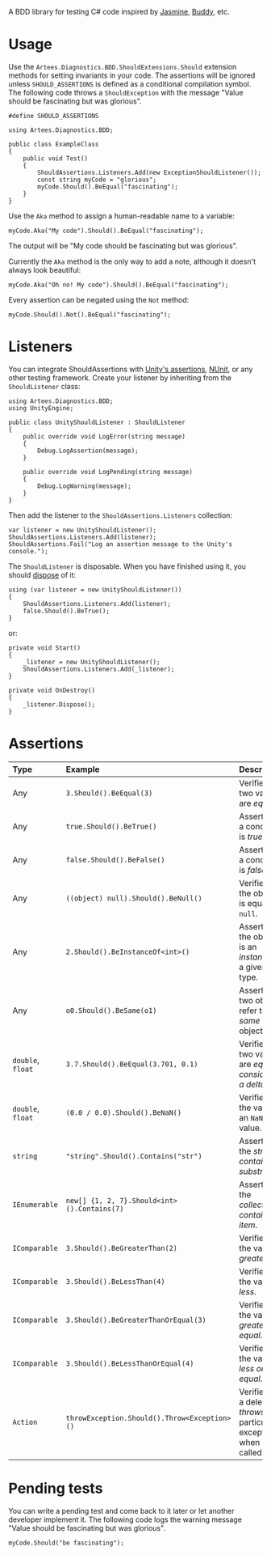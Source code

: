A BDD library for testing C# code inspired by
[Jasmine](https://jasmine.github.io/),
[Buddy](https://github.com/ciscoheat/buddy), etc.

# Usage
Use the `Artees.Diagnostics.BDD.ShouldExtensions.Should` extension methods for
setting invariants in your code. The assertions will be ignored unless
`SHOULD_ASSERTIONS` is defined as a conditional compilation symbol. The
following code throws a `ShouldException` with the message "Value should be
fascinating but was glorious".
```
#define SHOULD_ASSERTIONS

using Artees.Diagnostics.BDD;

public class ExampleClass
{
    public void Test()
    {
        ShouldAssertions.Listeners.Add(new ExceptionShouldListener());
        const string myCode = "glorious";
        myCode.Should().BeEqual("fascinating");
    }
}
```
Use the `Aka` method to assign a human-readable name to a variable:
```
myCode.Aka("My code").Should().BeEqual("fascinating");
```
The output will be "My code should be fascinating but was glorious".

Currently the `Aka` method  is the only way to add a note, although it doesn't
always look beautiful:
```
myCode.Aka("Oh no! My code").Should().BeEqual("fascinating");
```

Every assertion can be negated using the `Not` method:
```
myCode.Should().Not().BeEqual("fascinating");
```

# Listeners
You can integrate ShouldAssertions with
[Unity's assertions](https://docs.unity3d.com/ScriptReference/Assertions.Assert.html),
[NUnit](http://nunit.org/), or any other testing framework.
Create your listener by inheriting from the `ShouldListener` class:
```
using Artees.Diagnostics.BDD;
using UnityEngine;

public class UnityShouldListener : ShouldListener
{
	public override void LogError(string message)
	{
		Debug.LogAssertion(message);
	}

	public override void LogPending(string message)
	{
		Debug.LogWarning(message);
	}
}
```
Then add the listener to the `ShouldAssertions.Listeners` collection:
```
var listener = new UnityShouldListener();
ShouldAssertions.Listeners.Add(listener);
ShouldAssertions.Fail("Log an assertion message to the Unity's console.");
```
The `ShouldListener` is disposable. When you have finished using it, you should
[dispose](https://docs.microsoft.com/en-us/dotnet/api/system.idisposable#using-an-object-that-implements-idisposable) of it:
```
using (var listener = new UnityShouldListener())
{
	ShouldAssertions.Listeners.Add(listener);
	false.Should().BeTrue();
}
```
or:
```
private void Start()
{
    _listener = new UnityShouldListener();
    ShouldAssertions.Listeners.Add(_listener);
}

private void OnDestroy()
{
    _listener.Dispose();
}
```

# Assertions
| Type              | Example                                      | Description                                                           |
|:----------------- |:-------------------------------------------- | --------------------------------------------------------------------- |
| Any               | `3.Should().BeEqual(3)`                      | Verifies that two values are *equal*.                                 |
| Any               | `true.Should().BeTrue()`                     | Asserts that a condition is *true*.                                   |
| Any               | `false.Should().BeFalse()`                   | Asserts that a condition is *false*.                                  |
| Any               | `((object) null).Should().BeNull()`          | Verifies that the object is equal to `null`.                          |
| Any               | `2.Should().BeInstanceOf<int>()`             | Asserts that the object is an *instance* of a given type.             |
| Any               | `o0.Should().BeSame(o1)`                     | Asserts that two objects refer to the *same* object.                  |
| `double`, `float` | `3.7.Should().BeEqual(3.701, 0.1)`           | Verifies that two values are *equal considering a delta*.             |
| `double`, `float` | `(0.0 / 0.0).Should().BeNaN()`               | Verifies that the value is an `NaN` value.                            |
| `string`          | `"string".Should().Contains("str")`          | Asserts that the *string contains a substring*.                       |
| `IEnumerable`     | `new[] {1, 2, 7}.Should<int>().Contains(7)`  | Asserts that the *collection contains an item*.                       |
| `IComparable`     | `3.Should().BeGreaterThan(2)`                | Verifies that the value is *greater*.                                 |
| `IComparable`     | `3.Should().BeLessThan(4)`                   | Verifies that the value is *less*.                                    |
| `IComparable`     | `3.Should().BeGreaterThanOrEqual(3)`         | Verifies that the value is *greater or equal*.                        |
| `IComparable`     | `3.Should().BeLessThanOrEqual(4)`            | Verifies that the value is *less or equal*.                           |
| `Action`          | `throwException.Should().Throw<Exception>()` | Verifies that a delegate *throws* a particular exception when called. |

# Pending tests
You can write a pending test and come back to it later or let another developer
implement it. The following code logs the warning message "Value should be
fascinating but was glorious".
```
myCode.Should("be fascinating");
```
